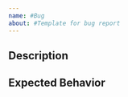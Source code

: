 ```yaml
---
name: #Bug
about: #Template for bug report
---
```


## Description
<!---  Provide a general summary of the bug -->

## Expected Behavior
<!-- descrive the proper expected behavior -->